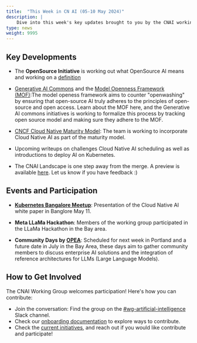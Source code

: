 ```yaml
---
title:  "This Week in CN AI (05-10 May 2024)"
description: |
    Dive into this week's key updates brought to you by the CNAI working group, featuring the OpenSource Initiative's exploration of OpenSource AI definitions, the advancement of the Model Openness Framework (MOF) to ensure true open-source adherence, and the integration of Cloud Native AI into the CNCF Maturity Model. Explore community-driven initiatives like the Generative AI Commons for tracking open-source model compliance and events including the Kubernetes Bangalore Meetup, the Meta LLaMa Hackathon, and OPEA Community Days. Discover how to get involved and contribute through the CNCF's AI working group channels and documentation!
type: news
weight: 9995
---
```



## Key Developments

* The **OpenSource Initiative** is working out what OpenSource AI means and working on a [definition](https://opensource.org/deepdive)

* [Generative AI Commons](https://genaicommons.org/) and the [Model Openness Framework (MOF)](https://arxiv.org/abs/2403.13784):The model openess framework aims to counter "openwashing" by ensuring that open-source AI truly adheres to the principles of open-source and open access. Learn about the MOF here, and the Generative AI commons initiatives is working to formalize this process by tracking open source model and making sure they adhere to the MOF.

* [CNCF Cloud Native Maturity Model](https://maturitymodel.cncf.io/): The team is working to incorporate Cloud Native AI as part of the maturity model.

* Upcoming writeups on challenges Cloud Native AI scheduling as well as introductions to deploy AI on Kubernetes.
* The CNAI Landscape is one step away from the merge. A preview is available [here](https://landscape.cncf.io/?overlay-data=https%3A%2F%2Fraw.githubusercontent.com%2FRX-M%2Flandscape%2Fmaster%2Flandscape.yml&overlay-logos=https%3A%2F%2Fraw.githubusercontent.com%2FRX-M%2Flandscape%2Fmaster%2Fhosted_logos&group=cnai). Let us know if you have feedback :)


## Events and Participation

* **[Kubernetes Bangalore Meetup](https://www.meetup.com/kubernetes-india-meetup/events/300323857/)**: Presentation of the Cloud Native AI white paper in Banglore May 11.

* **Meta LLaMa Hackathon**: Members of the working group participated in the LLaMa Hackathon in the Bay area.

* **Community Days by [OPEA](https://opea.dev/)**: Scheduled for next week in Portland and a future date in July in the Bay Area, these days aim to gather community members to discuss enterprise AI solutions and the integration of reference architectures for LLMs (Large Language Models).

## How to Get Involved

The CNAI Working Group welcomes participation! Here's how you can contribute:

* Join the conversation: Find the group on the [#wg-artificial-intelligence](https://cloud-native.slack.com/archives/C05TYJE81SR) Slack channel.
* Check our [onboarding documentation](https://tag-runtime.cncf.io/wgs/cnaiwg/onboarding/) to explore ways to contribute.
* Check the [current initiatives](https://github.com/orgs/cncf/projects/38), and reach out if you would like contribute and participate!
